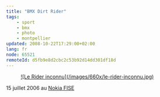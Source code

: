 ```yaml
---
title: "BMX Dirt Rider"
tags:
    - sport
    - bmx
    - photo
    - montpellier
updated: 2008-10-22T17:29:00+02:00
lang: fr
node: 65521
remoteId: d5fb9e8d2cbc2c53b92d14dd301df18d
---
```

<figure class="object-center"><a href="/images/le-rider-inconnu.jpg">![Le Rider inconnu](/images/660x/le-rider-inconnu.jpg)
</a></figure>


15 juillet 2006 au [Nokia FISE](/post/nokia-fise-2006-et-2007)

